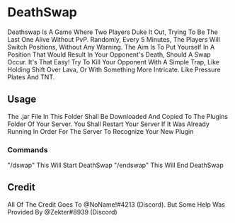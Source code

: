 # DeathSwap
Deathswap Is A Game Where Two Players Duke It Out, Trying To Be The Last One Alive Without PvP. Randomly, Every 5 Minutes, The Players Will Switch Positions, Without Any Warning. The Aim Is To Put Yourself In A Position That Would Result In Your Opponent's Death, Should A Swap Occur. It's That Easy! Try To Kill Your Opponent With A Simple Trap, Like Holding Shift Over Lava, Or With Something More Intricate. Like Pressure Plates And TNT.
## Usage
The .jar File In This Folder Shall Be Downloaded And Copied To The Plugins Folder Of Your Server. You Shall Restart Your Server If It Was Already Running In Order For The Server To Recognize Your New Plugin
### Commands
"/dswap" This Will Start DeathSwap
"/endswap" This Will End DeathSwap
## Credit
All Of The Credit Goes To @NoName!#4213 (Discord). But Some Help Was Provided By @Zekter#8939 (Discord)
